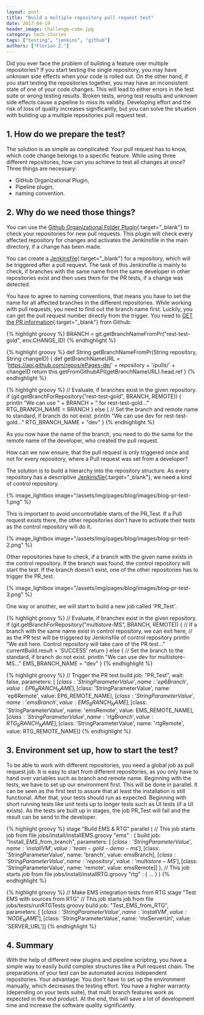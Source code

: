 ```yaml
---
layout: post
title: "Build a multiple repository pull request test"
date: 2017-04-19
header_image: challenge-cube.jpg
category: tech-stories
tags: ["testing", "jenkins", "github"]
authors: ["Florian Z."]
---
```


Did you ever face the problem of building a feature over multiple repositories?
If you start testing the single repository, you may have unknown side effects when your code is rolled out.
On the other hand, if you start testing the repositories together, you may have an inconsistent state of one of your code changes.
This will lead to either errors in the test suite or wrong testing results.
Broken tests, wrong test results and unknown side effects cause a pipeline to miss its validity.
Developing effort and the risk of loss of quality increases significantly, but you can solve the situation with building up a multiple repositories pull request test.

## 1. How do we prepare the test?
The solution is as simple as complicated: Your pull request has to know, which code change belongs to a specific feature.
While using three different repositories, how can you achieve to test all changes at once?
Three things are necessary:

* GitHub Organizational Plugin,
* Pipeline plugin,
* naming convention.

## 2. Why do we need those things?
You can use the [Github Organizational Folder Plugin](https://wiki.jenkins-ci.org/display/JENKINS/GitHub+Organization+Folder+Plugin){:target="_blank"} to check your repositories for new pull requests.
This plugin will check every affected repository for changes and activates the Jenkinsfile in the main directory, if a change has been made.

You can create a [Jenkinsfile](https://jenkins.io/doc/book/pipeline/jenkinsfile/){:target="_blank"} for a repository, which will be triggered after a pull request.
The task of this Jenkinsfile is mainly to check, if branches with the same name from the same developer in other repositories exist and then uses them for the PR tests, if a change was detected.

You have to agree to naming conventions, that means you have to set the name for all affected branches in the different repositories.
While working with pull requests, you need to find out the branch name first.
Luckily, you can get the pull request number directly from the trigger.
You need to [GET the PR information](https://developer.github.com/v3/pulls/#get-a-single-pull-request){:target="_blank"} from Github:

{% highlight groovy %}
BRANCH = git.getBranchNameFromPr("rest-test-gold", env.CHANGE_ID)
{% endhighlight %}

{% highlight groovy %}
def String getBranchNameFromPr(String repository, String changeID) {
    def getBranchNameURL = 'https://api.github.com/repos/ePages-de/' + repository + '/pulls/' + changeID
    return this.getFromGithubAPI(getBranchNameURL).head.ref
}
{% endhighlight %}

{% highlight groovy %}
    // Evaluate, if branches exist in the given repository.
    if (git.getBranchForRepository("rest-test-gold", BRANCH, REMOTE)) {
        println "We can use " + BRANCH + " for rest-test-gold..."
        RTG_BRANCH_NAME = BRANCH
    } else {
        // Set the branch and remote name to standard, if branch do not exist.
        println "We can use dev for rest-test-gold..."
        RTG_BRANCH_NAME = "dev"
    }
{% endhighlight %}

As you now have the name of the branch, you need to do the same for the remote name of the developer, who created the pull request.

How can we now ensure, that the pull request is only triggered once and not for every repository, where a Pull request was set from a developer?

The solution is to build a hierarchy into the repository structure.
As every repository has a descriptive [Jenkinsfile](https://jenkins.io/doc/book/pipeline/jenkinsfile/){:target="_blank"}, we need a kind of control repository.

{% image_lightbox image="/assets/img/pages/blog/images/blog-pr-test-1.png" %}

This is important to avoid uncontrollable starts of the PR_Test.
If a Pull request exists there, the other repositories don't have to activate their tests as the control repository will do it.

{% image_lightbox image="/assets/img/pages/blog/images/blog-pr-test-2.png" %}

Other repositories have to check, if a branch with the given name exists in the control repository.
If the branch was found, the control repository will start the test.
If the branch doesn't exist, one of the other repositories has to trigger the PR_test.

{% image_lightbox image="/assets/img/pages/blog/images/blog-pr-test-3.png" %}

One way or another, we will start to build a new job called 'PR_Test'.

{% highlight groovy %}
    // Evaluate, if branches exist in the given repository.
    if (git.getBranchForRepository("multistore-MS", BRANCH, REMOTE)) {
        // If a branch with the same name exist in control repository, we can exit here,
        // as the PR test will be triggered by Jenkinsfile of control repository
        println "We exit here. Control repository will take care of the PR test..."
        currentBuild.result = 'SUCCESS'
        return
    } else {
        // Set the branch to the standard, if branch do not exist.
        println "We can use dev for multistore-MS..."
        EMS_BRANCH_NAME = "dev"
    }
{% endhighlight %}

{% highlight groovy %}
    // Trigger the PR test
    build job: "PR_Test", wait: false, parameters: [
          [$class: 'StringParameterValue', name: 'ep6Branch', value: EP6_BRANCH_NAME],
          [$class: 'StringParameterValue', name: 'ep6Remote', value: EP6_REMOTE_NAME],
          [$class: 'StringParameterValue', name: 'emsBranch', value: EMS_BRANCH_NAME],
          [$class: 'StringParameterValue', name: 'emsRemote', value: EMS_REMOTE_NAME],
          [$class: 'StringParameterValue', name: 'rtgBranch', value: RTG_BRANCH_NAME],
          [$class: 'StringParameterValue', name: 'rtgRemote', value: RTG_REMOTE_NAME]]
{% endhighlight %}

## 3. Environment set up, how to start the test?

To be able to work with different repositories, you need a global job as pull request job.
It is easy to start from different repositories, as you only have to hand over variables such as branch and remote name.
Beginning with the tests, we have to set up our environment first.
This will be done in parallel.
It can be seen as the first test to assure that at least the installation is still functional.
After that, your tests should run as expected.
Beginning with short running tests like unit tests up to longer tests such as UI tests (if a UI exists).
As the tests are built up in stages, the job PR_Test will fail and the result can be send to the developer.

{% highlight groovy %}
stage "Build EMS & RTG"
    parallel (
        // This job starts job from file jobs/install/installEMS.groovy
        "ems" : {
            build job: "Install_EMS_from_branch", parameters: [
                [$class: 'StringParameterValue', name: 'installVM', value: 'team-gold-demo-ms'],
                [$class: 'StringParameterValue', name: 'branch', value: emsBranch],
                [$class: 'StringParameterValue', name: 'repository', value: 'multistore-MS'],
                [$class: 'StringParameterValue', name: 'remote', value: emsRemote]]
            },
        // This job starts job from file jobs/install/installRTG.groovy
        "rtg" : {
            ...
            }
    )
{% endhighlight %}

{% highlight groovy %}
    // Make EMS integration tests from RTG
    stage "Test EMS with sources from RTG"
      // This job starts job from file jobs/tests/runRTGTests.groovy
      build job: "Test_EMS_from_RTG", parameters: [
            [$class: 'StringParameterValue', name: 'installVM', value: 'NODE_NAME'],
            [$class: 'StringParameterValue', name: 'msServerUrl', value: 'SERVER_URL']]
{% endhighlight %}

## 4. Summary

With the help of different new plugins and pipeline scripting, you have a simple way to easily build complex structures like a Pull request chain.
The preparations of your test can be automated across independent repositories.
Your advantage: You don't have to set up the environment manually, which decreases the testing effort.
You have a higher warranty (depending on your tests suite), that multi branch features work as expected in the end product.
At the end, this will save a lot of development time and increase the software quality significantly.
